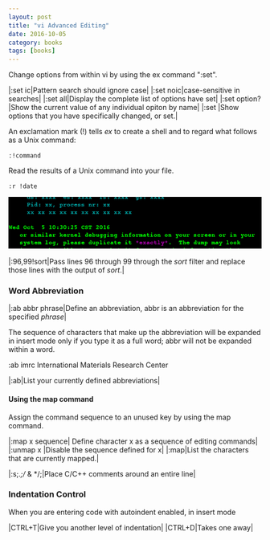 ```yaml
---
layout: post
title: "vi Advanced Editing"
date: 2016-10-05
category: books
tags: [books]
---
```

Change options from within vi by using the ex command ":set".

|:set ic|Pattern search should ignore case|
|:set noic|case-sensitive in searches|
|:set all|Display the complete list of options have set|
|:set option?|Show the current value of any individual opiton by name|
|:set |Show options that you have specifically changed, or set.|

An exclamation mark (!) tells *ex* to create a shell and to regard what follows as a Unix command:
    
    :!command

Read the results of a Unix command into your file.

    :r !date

![images](../../../images/books/Read-the-results-of-date-command.png)

|:96,99!sort|Pass lines 96 through 99 through the *sort* filter and replace those lines with the output of *sort*.|

### Word Abbreviation

|:ab abbr phrase|Define an abbreviation, abbr is an abbreviation for the specified *phrase*|

The sequence of characters that make up the abbreviation will be expanded in insert mode only 
if you type it as a full word; abbr will not be expanded within a word.

:ab imrc International Materials Research Center

|:ab|List your currently defined abbreviations|

#### Using the map command

Assign the command sequence to an unused key by using the map command.

|:map x sequence| Define character x as a sequence of editing commands|
|:unmap x |Disable the sequence defined for x|
|:map|List the characters that are currently mapped.|

|:s;.*;/* & */;|Place C/C++ comments around an entire line|

### Indentation Control

When you are entering code with autoindent enabled, in insert mode

|CTRL+T|Give you another level of indentation|
|CTRL+D|Takes one away|

